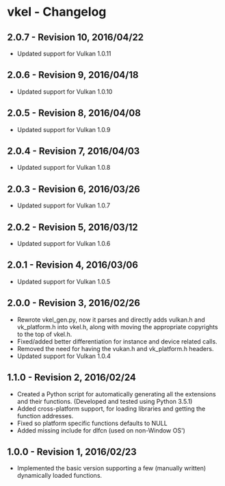 
# vkel - Changelog

## 2.0.7 - Revision 10, 2016/04/22
- Updated support for Vulkan 1.0.11

## 2.0.6 - Revision 9, 2016/04/18
- Updated support for Vulkan 1.0.10

## 2.0.5 - Revision 8, 2016/04/08
- Updated support for Vulkan 1.0.9

## 2.0.4 - Revision 7, 2016/04/03
- Updated support for Vulkan 1.0.8

## 2.0.3 - Revision 6, 2016/03/26
- Updated support for Vulkan 1.0.7

## 2.0.2 - Revision 5, 2016/03/12
- Updated support for Vulkan 1.0.6

## 2.0.1 - Revision 4, 2016/03/06
- Updated support for Vulkan 1.0.5

## 2.0.0 - Revision 3, 2016/02/26
- Rewrote vkel_gen.py, now it parses and directly adds vulkan.h and vk_platform.h into vkel.h,
along with moving the appropriate copyrights to the top of vkel.h.
- Fixed/added better differentiation for instance and device related calls.
- Removed the need for having the vukan.h and vk_platform.h headers.
- Updated support for Vulkan 1.0.4

## 1.1.0 - Revision 2, 2016/02/24
- Created a Python script for automatically generating all the extensions and their functions. (Developed and tested using Python 3.5.1)
- Added cross-platform support, for loading libraries and getting the function addresses.
- Fixed so platform specific functions defaults to NULL
- Added missing include for dlfcn (used on non-Window OS')

## 1.0.0 - Revision 1, 2016/02/23
- Implemented the basic version supporting a few (manually written) dynamically loaded functions.
